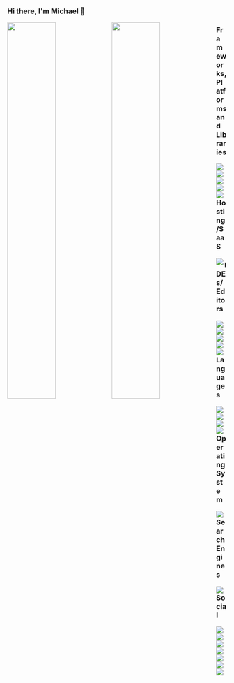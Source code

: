 ### Hi there, I'm Michael 👋
<img align="left" width="47%" src="https://github-readme-stats.vercel.app/api?username=heismyke&show_icons=true&theme=radical" />
<img align="left" width="47%" src="https://github-readme-stats.vercel.app/api/top-langs/?username=heismyke&layout=compact" />



### Frameworks, Platforms and Libraries
<img align="left" src= "https://img.shields.io/badge/react-%2320232a.svg?style=for-the-badge&logo=react&logoColor=%2361DAFB"/>
<img align="left" src= "https://img.shields.io/badge/jquery-%230769AD.svg?style=for-the-badge&logo=jquery&logoColor=white"/>
<img align="left" src= "https://img.shields.io/badge/NPM-%23000000.svg?style=for-the-badge&logo=npm&logoColor=white"/>
<img align="left" src= "https://img.shields.io/badge/node.js-6DA55F?style=for-the-badge&logo=node.js&logoColor=white"/>
<img align="left" src= "https://img.shields.io/badge/angular.js-%23E23237.svg?style=for-the-badge&logo=angularjs&logoColor=white"/>



### Hosting/SaaS
<img align="left" src= "https://img.shields.io/badge/vercel-%23000000.svg?style=for-the-badge&logo=vercel&logoColor=white"/>



### IDEs/Editors
<img align="left" src= "https://img.shields.io/badge/Android%20Studio-3DDC84.svg?style=for-the-badge&logo=android-studio&logoColor=white"/>
<img align="left" src= "https://img.shields.io/badge/NetBeansIDE-1B6AC6.svg?style=for-the-badge&logo=apache-netbeans-ide&logoColor=white"/>
<img align="left" src= "https://img.shields.io/badge/Replit-DD1200?style=for-the-badge&logo=Replit&logoColor=white"/>
<img align="left" src= "https://img.shields.io/badge/Visual%20Studio%20Code-0078d7.svg?style=for-the-badge&logo=visual-studio-code&logoColor=white"/>
<img align="left" src= "https://img.shields.io/badge/Xcode-007ACC?style=for-the-badge&logo=Xcode&logoColor=white"/>



### Languages
<img align="left" src= "https://img.shields.io/badge/java-%23ED8B00.svg?style=for-the-badge&logo=java&logoColor=white"/>
<img align="left" src= "https://img.shields.io/badge/html5-%23E34F26.svg?style=for-the-badge&logo=html5&logoColor=white"/>
<img align="left" src= "https://img.shields.io/badge/php-%23777BB4.svg?style=for-the-badge&logo=php&logoColor=white"/>
<img align="left" src= "https://img.shields.io/badge/javascript-%23323330.svg?style=for-the-badge&logo=javascript&logoColor=%23F7DF1E"/>




### Operating System
<img align="left" src= "https://img.shields.io/badge/mac%20os-000000?style=for-the-badge&logo=macos&logoColor=F0F0F0"/>




### Search Engines
<img align="left" src= "https://img.shields.io/badge/google-4285F4?style=for-the-badge&logo=google&logoColor=white"/>


### Social
<img align="left" src= "https://img.shields.io/badge/%3CServer%3E-%237289DA.svg?style=for-the-badge&logo=discord&logoColor=white"/>
<img align="left" src= "https://img.shields.io/badge/Gmail-D14836?style=for-the-badge&logo=gmail&logoColor=white"/>
<img align="left" src= "https://img.shields.io/badge/linkedin-%230077B5.svg?style=for-the-badge&logo=linkedin&logoColor=white"/>
<img align="left" src= "https://img.shields.io/badge/Slack-4A154B?style=for-the-badge&logo=slack&logoColor=white"/>
<img align="left" src= "https://img.shields.io/badge/Signal-%23039BE5.svg?style=for-the-badge&logo=Signal&logoColor=white"/>
<img align="left" src= "https://img.shields.io/badge/Twitter-%231DA1F2.svg?style=for-the-badge&logo=Twitter&logoColor=white"/>
<img align="left" src= "https://img.shields.io/badge/YouTube-%23FF0000.svg?style=for-the-badge&logo=YouTube&logoColor=white"/>
